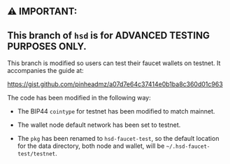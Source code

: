 ## :warning: IMPORTANT:
## This branch of `hsd` is for ADVANCED TESTING PURPOSES ONLY.

This branch is modified so users can test their faucet wallets on testnet.
It accompanies the guide at:

https://gist.github.com/pinheadmz/a07d7e64c37414e0b1ba8c360d01c963

The code has been modified in the following way:

- The BIP44 `cointype` for testnet has been modified to match mainnet.

- The wallet node default network has been set to testnet.

 - The `pkg` has been renamed to `hsd-faucet-test`, so the default location
 for the data directory, both node and wallet, will be `~/.hsd-faucet-test/testnet`.



